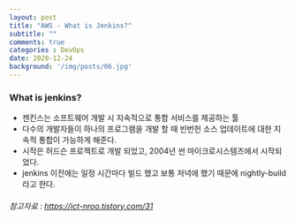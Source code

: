 ```yaml
---
layout: post
title: "AWS - What is Jenkins?"
subtitle: ""
comments: true
categories : DevOps
date: 2020-12-24
background: '/img/posts/06.jpg'
---
```


### What is jenkins?
 * 젠킨스는 소프트웨어 개발 시 지속적으로 통합 서비스를 제공하는 툴
 * 다수의 개발자들이 하나의 프로그램을 개발 할 때 빈번헌 소스 업데이트에 대한 지속적 통합이 가능하게 해준다.
 * 시작은 허드슨 프로젝트로 개발 되었고, 2004년 썬 마이크로시스템즈에서 시작되었다.
 * jenkins 이전에는 일정 시간마다 빌드 했고 보통 저녁에 했기 때문에 nightly-build라고 한다.
 

###### 참고자료 : https://ict-nroo.tistory.com/31
